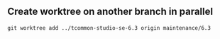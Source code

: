 ## Create worktree on another branch in parallel
```
git worktree add ../tcommon-studio-se-6.3 origin maintenance/6.3
```
